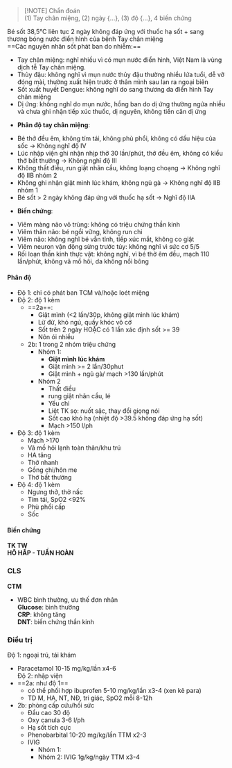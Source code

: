   
> [!NOTE] Chẩn đoán  
> (1) Tay chân miệng, (2) ngày {...}, (3) độ {...}, 4 biến chứng  
  
  
  
Bé sốt 38,5℃ liên tục 2 ngày không đáp ứng với thuốc hạ sốt + sang thương bóng nước điển hình của bệnh Tay chân miệng  
==Các nguyên nhân sốt phát ban do nhiễm:==  
+ Tay chân miệng: nghĩ nhiều vì có mụn nước điển hình, Việt Nam là vùng dịch tễ Tay chân miệng.  
+ Thủy đậu: không nghĩ vì mụn nước thủy đậu thường nhiều lứa tuổi, dễ vỡ đóng mài, thường xuất hiện trước ở thân mình sau lan ra ngoại biên  
+ Sốt xuất huyết Dengue: không nghĩ do sang thương da điển hình Tay chân miệng  
+ Dị ứng: không nghĩ do mụn nước, hồng ban do dị ứng thường ngứa nhiều và chưa ghi nhận tiếp xúc thuốc, dị nguyên, không tiền căn dị ứng  
- **Phân độ tay chân miệng**:  
+ Bé thở đều êm, không tím tái, không phù phổi, không có dấu hiệu của sốc → Không nghĩ độ IV  
+ Lúc nhập viện ghi nhận nhịp thở 30 lần/phút, thở đều êm, không có kiểu thở bất thường → Không nghĩ độ III  
+ Không thất điều, run giật nhãn cầu, không loạng choạng → Không nghĩ độ IIB nhóm 2  
+ Không ghi nhận giật mình lúc khám, không ngủ gà → Không nghĩ độ IIB nhóm 1  
+ Bé sốt > 2 ngày không đáp ứng với thuốc hạ sốt → Nghĩ độ IIA  
- **Biến chứng**:  
+ Viêm màng não vô trùng: không có triệu chứng thần kinh  
+ Viêm thân não: bé ngồi vững, không run chi  
+ Viêm não: không nghĩ bé vẫn tỉnh, tiếp xúc mắt, không co giật  
+ Viêm neuron vận động sừng trước tủy: không nghĩ vì sức cơ 5/5  
+ Rối loạn thần kinh thực vật: không nghĩ, vì bé thở êm đều, mạch 110 lần/phút, không vã mồ hôi, da không nổi bông  
  
#### Phân độ  
- Độ 1: chỉ có phát ban TCM và/hoặc loét miệng  
- Độ 2: độ 1 kèm  
	- ==2a==:   
		- Giật mình (<2 lần/30p, không giật mình lúc khám)  
		- Lừ đừ, khó ngủ, quấy khóc vô cớ  
		- Sốt trên 2 ngày HOẶC có 1 lần xác định sốt >= 39  
		- Nôn ói nhiều  
	- 2b: 1 trong 2 nhóm triệu chứng  
		- Nhóm 1:   
			- **Giật mình lúc khám**  
			- Giật mình >= 2 lần/30phut  
			- Giật mình + ngủ gà/ mạch >130 lần/phút  
		- Nhóm 2  
			- Thất điều  
			- rung giật nhãn cầu, lé  
			- Yếu chi  
			- Liệt TK sọ: nuốt sặc, thay đổi giọng nói  
			- Sốt cao khó hạ (nhiệt độ >39.5 không đáp ứng hạ sốt)  
			- Mạch >150 l/ph  
- Độ 3: độ 1 kèm  
	- Mạch >170  
	- Vã mồ hôi lạnh toàn thân/khu trú  
	- HA tăng  
	- Thở nhanh  
	- Gồng chi/hôn me  
	- Thở bất thường  
- Độ 4: độ 1 kèm  
	- Ngưng thở, thở nấc  
	- Tím tái, SpO2 <92%  
	- Phù phổi cấp  
	- Sốc  
  
#### Biến chứng  
**TK TW**  
**HÔ HẤP - TUẦN HOÀN**  
  
### CLS  
**CTM**  
- WBC bình thường, ưu thế đơn nhân  
**Glucose**: bình thường  
**CRP**: không tăng  
**DNT**: biến chứng thần kinh  
  
### Điều trị  
Độ 1: ngoại trú, tái khám  
- Paracetamol 10-15 mg/kg/lần x4-6  
Độ 2: nhập viện  
- ==2a: như độ 1==  
	- có thể phối hợp ibuprofen 5-10 mg/kg/lần x3-4 (xen kẽ para)  
	- TD M, HA, NT, NĐ, tri giác, SpO2 mỗi 8-12h  
- 2b: phòng cấp cứu/hồi sức  
	- Đầu cao 30 độ  
	- Oxy canula 3-6 l/ph  
	- Hạ sốt tích cực  
	- Phenobarbital 10-20 mg/kg/lần TTM x2-3  
	- IVIG  
		- Nhóm 1:   
		- Nhóm 2: IVIG 1g/kg/ngày TTM x3-4